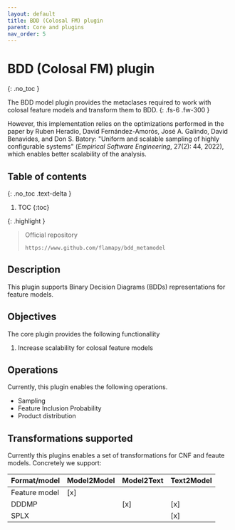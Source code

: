 ```yaml
---
layout: default
title: BDD (Colosal FM) plugin 
parent: Core and plugins
nav_order: 5
---
```


# BDD (Colosal FM) plugin 
{: .no_toc }


The BDD model plugin provides the metaclases required to work with 
colosal feature models and transform them to BDD.
{: .fs-6 .fw-300 }

However, this implementation relies on the optimizations performed in the paper by Ruben Heradio, David Fernández-Amorós, José A. Galindo, David Benavides, and Don S. Batory: "Uniform and scalable sampling of highly configurable systems" (*Empirical Software Engineering*, 27(2): 44, 2022), which enables better scalability of the analysis.


## Table of contents
{: .no_toc .text-delta }

1. TOC
{:toc}

{: .highlight }
> Official repository
>
> ```
> https://www.github.com/flamapy/bdd_metamodel
> ```

## Description

This plugin supports Binary Decision Diagrams (BDDs) representations for feature models.

## Objectives

The core plugin provides the following functionallity

1. Increase scalability for colosal feature models

## Operations

Currently, this plugin enables the following operations. 

* Sampling
* Feature Inclusion Probability
* Product distribution


## Transformations supported

Currently this plugins enables a set of transformations for CNF and feaute models. Concretely we support:

|    Format/model   |  Model2Model | Model2Text  | Text2Model  |
| -----------       | ------------ | ----------- | ----------- |
| Feature model     | [x]          |             |             |
| DDDMP               |              |     [x]        |  [x]        |
| SPLX | | | [x]|
